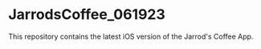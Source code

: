 # JarrodsCoffee_061923

This repository contains the latest iOS version of the Jarrod's Coffee App.
